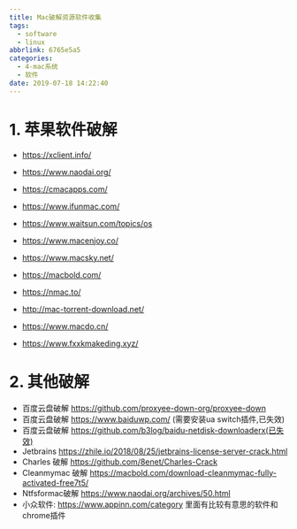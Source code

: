 ```yaml
---
title: Mac破解资源软件收集
tags:
  - software
  - linux
abbrlink: 6765e5a5
categories:
  - 4-mac系统
  - 软件
date: 2019-07-18 14:22:40
---
```




# 1. 苹果软件破解

+  https://xclient.info/

+ https://www.naodai.org/

+ https://cmacapps.com/

+ https://www.ifunmac.com/

+ https://www.waitsun.com/topics/os

+ https://www.macenjoy.co/

+ https://www.macsky.net/

+ https://macbold.com/

+ https://nmac.to/

+ http://mac-torrent-download.net/

+ https://www.macdo.cn/

+ https://www.fxxkmakeding.xyz/

  <!-- more -->



# 2. 其他破解

+ 百度云盘破解 https://github.com/proxyee-down-org/proxyee-down
+ 百度云盘破解 https://www.baiduwp.com/ (需要安装ua switch插件,已失效)
+ 百度云盘破解 https://github.com/b3log/baidu-netdisk-downloaderx(已失效)
+ Jetbrains https://zhile.io/2018/08/25/jetbrains-license-server-crack.html
+ Charles 破解  https://github.com/8enet/Charles-Crack
+ Cleanmymac 破解 https://macbold.com/download-cleanmymac-fully-activated-free7t5/
+ Ntfsformac破解 https://www.naodai.org/archives/50.html
+ 小众软件: https://www.appinn.com/category   里面有比较有意思的软件和chrome插件



